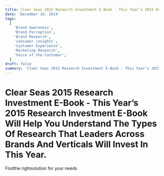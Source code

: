 ```yaml
---
title: Clear Seas 2015 Research Investment E-Book - This Year’s 2015 Research Investment E-Book Will Help You Understand The Types Of Research That Leaders Across Brands And Verticals Will Invest In This Year.
date: 'December 10, 2014'
tags:
  [
    'Brand Awareness',
    'Brand Perception',
    'Brand Research',
    'consumer insights',
    'Customer Experience',
    'Marketing Research',
    'Voice of the Customer',
  ]
draft: false
summary: 'Clear Seas 2015 Research Investment E-Book - This Year’s 2015 Research Investment E-Book Will Help You Understand The Types Of Research That Leaders Across Brands And Verticals Will Invest In This Year.'
---
```


# Clear Seas 2015 Research Investment E-Book - This Year’s 2015 Research Investment E-Book Will Help You Understand The Types Of Research That Leaders Across Brands And Verticals Will Invest In This Year.

Findthe rightsolution for your needs
